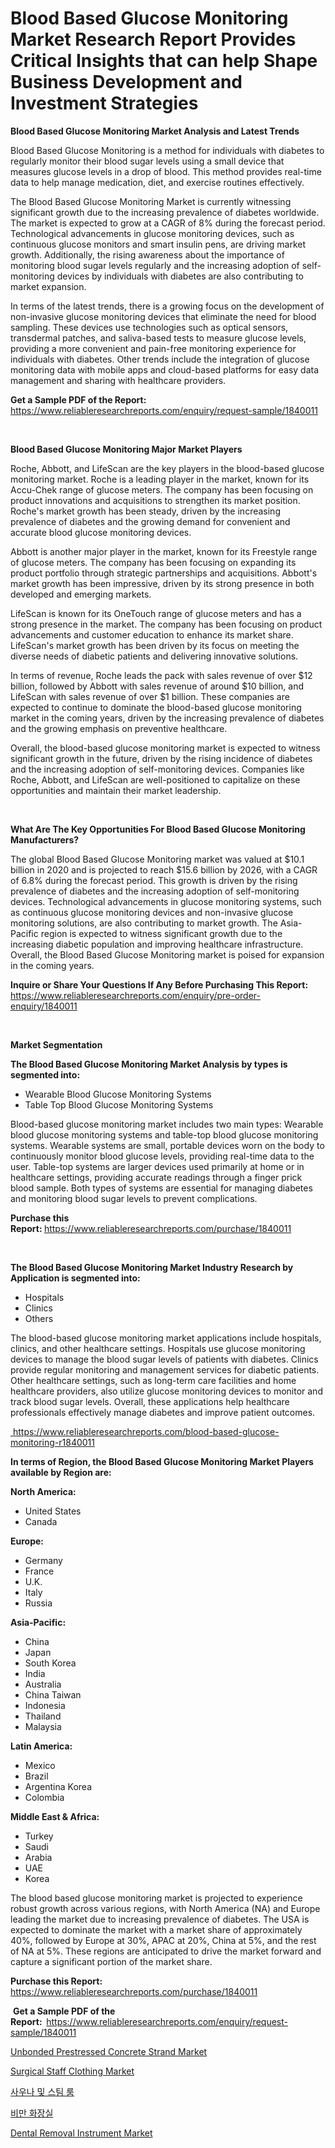 <p><h1>Blood Based Glucose Monitoring Market Research Report Provides Critical Insights that can help Shape Business Development and Investment Strategies</h1></p><p><strong>Blood Based Glucose Monitoring Market Analysis and Latest Trends</strong></p>
<p><p>Blood Based Glucose Monitoring is a method for individuals with diabetes to regularly monitor their blood sugar levels using a small device that measures glucose levels in a drop of blood. This method provides real-time data to help manage medication, diet, and exercise routines effectively.</p><p>The Blood Based Glucose Monitoring Market is currently witnessing significant growth due to the increasing prevalence of diabetes worldwide. The market is expected to grow at a CAGR of 8% during the forecast period. Technological advancements in glucose monitoring devices, such as continuous glucose monitors and smart insulin pens, are driving market growth. Additionally, the rising awareness about the importance of monitoring blood sugar levels regularly and the increasing adoption of self-monitoring devices by individuals with diabetes are also contributing to market expansion.</p><p>In terms of the latest trends, there is a growing focus on the development of non-invasive glucose monitoring devices that eliminate the need for blood sampling. These devices use technologies such as optical sensors, transdermal patches, and saliva-based tests to measure glucose levels, providing a more convenient and pain-free monitoring experience for individuals with diabetes. Other trends include the integration of glucose monitoring data with mobile apps and cloud-based platforms for easy data management and sharing with healthcare providers.</p></p>
<p><strong>Get a Sample PDF of the Report:&nbsp;</strong> <a href="https://www.reliableresearchreports.com/enquiry/request-sample/1840011">https://www.reliableresearchreports.com/enquiry/request-sample/1840011</a></p>
<p>&nbsp;</p>
<p><strong>Blood Based Glucose Monitoring Major Market Players</strong></p>
<p><p>Roche, Abbott, and LifeScan are the key players in the blood-based glucose monitoring market. Roche is a leading player in the market, known for its Accu-Chek range of glucose meters. The company has been focusing on product innovations and acquisitions to strengthen its market position. Roche's market growth has been steady, driven by the increasing prevalence of diabetes and the growing demand for convenient and accurate blood glucose monitoring devices.</p><p>Abbott is another major player in the market, known for its Freestyle range of glucose meters. The company has been focusing on expanding its product portfolio through strategic partnerships and acquisitions. Abbott's market growth has been impressive, driven by its strong presence in both developed and emerging markets.</p><p>LifeScan is known for its OneTouch range of glucose meters and has a strong presence in the market. The company has been focusing on product advancements and customer education to enhance its market share. LifeScan's market growth has been driven by its focus on meeting the diverse needs of diabetic patients and delivering innovative solutions.</p><p>In terms of revenue, Roche leads the pack with sales revenue of over $12 billion, followed by Abbott with sales revenue of around $10 billion, and LifeScan with sales revenue of over $1 billion. These companies are expected to continue to dominate the blood-based glucose monitoring market in the coming years, driven by the increasing prevalence of diabetes and the growing emphasis on preventive healthcare.</p><p>Overall, the blood-based glucose monitoring market is expected to witness significant growth in the future, driven by the rising incidence of diabetes and the increasing adoption of self-monitoring devices. Companies like Roche, Abbott, and LifeScan are well-positioned to capitalize on these opportunities and maintain their market leadership.</p></p>
<p>&nbsp;</p>
<p><strong>What Are The Key Opportunities For Blood Based Glucose Monitoring Manufacturers?</strong></p>
<p><p>The global Blood Based Glucose Monitoring market was valued at $10.1 billion in 2020 and is projected to reach $15.6 billion by 2026, with a CAGR of 6.8% during the forecast period. This growth is driven by the rising prevalence of diabetes and the increasing adoption of self-monitoring devices. Technological advancements in glucose monitoring systems, such as continuous glucose monitoring devices and non-invasive glucose monitoring solutions, are also contributing to market growth. The Asia-Pacific region is expected to witness significant growth due to the increasing diabetic population and improving healthcare infrastructure. Overall, the Blood Based Glucose Monitoring market is poised for expansion in the coming years.</p></p>
<p><strong>Inquire or Share Your Questions If Any Before Purchasing This Report:</strong> <a href="https://www.reliableresearchreports.com/enquiry/pre-order-enquiry/1840011">https://www.reliableresearchreports.com/enquiry/pre-order-enquiry/1840011</a></p>
<p>&nbsp;</p>
<p><strong>Market Segmentation</strong></p>
<p><strong>The Blood Based Glucose Monitoring Market Analysis by types is segmented into:</strong></p>
<p><ul><li>Wearable Blood Glucose Monitoring Systems</li><li>Table Top Blood Glucose Monitoring Systems</li></ul></p>
<p><p>Blood-based glucose monitoring market includes two main types: Wearable blood glucose monitoring systems and table-top blood glucose monitoring systems. Wearable systems are small, portable devices worn on the body to continuously monitor blood glucose levels, providing real-time data to the user. Table-top systems are larger devices used primarily at home or in healthcare settings, providing accurate readings through a finger prick blood sample. Both types of systems are essential for managing diabetes and monitoring blood sugar levels to prevent complications.</p></p>
<p><strong>Purchase this Report:&nbsp;</strong><a href="https://www.reliableresearchreports.com/purchase/1840011">https://www.reliableresearchreports.com/purchase/1840011</a></p>
<p>&nbsp;</p>
<p><strong>The Blood Based Glucose Monitoring Market Industry Research by Application is segmented into:</strong></p>
<p><ul><li>Hospitals</li><li>Clinics</li><li>Others</li></ul></p>
<p><p>The blood-based glucose monitoring market applications include hospitals, clinics, and other healthcare settings. Hospitals use glucose monitoring devices to manage the blood sugar levels of patients with diabetes. Clinics provide regular monitoring and management services for diabetic patients. Other healthcare settings, such as long-term care facilities and home healthcare providers, also utilize glucose monitoring devices to monitor and track blood sugar levels. Overall, these applications help healthcare professionals effectively manage diabetes and improve patient outcomes.</p></p>
<p><a href="https://www.reliableresearchreports.com/blood-based-glucose-monitoring-r1840011">&nbsp;https://www.reliableresearchreports.com/blood-based-glucose-monitoring-r1840011</a></p>
<p><strong>In terms of Region, the Blood Based Glucose Monitoring Market Players available by Region are:</strong></p>
<p>
    <p> <strong> North America: </strong>
        <ul>
            <li>United States</li>
            <li>Canada</li>
        </ul>
        </p> 
    <p> <strong> Europe: </strong>
        <ul>
            <li>Germany</li>
            <li>France</li>
            <li>U.K.</li>
            <li>Italy</li>
            <li>Russia</li>
        </ul>
        </p> 
    <p> <strong> Asia-Pacific: </strong>
        <ul>
            <li>China</li>
            <li>Japan</li>
            <li>South Korea</li>
            <li>India</li>
            <li>Australia</li>
            <li>China Taiwan</li>
            <li>Indonesia</li>
            <li>Thailand</li>
            <li>Malaysia</li>
        </ul>
        </p> 
    <p> <strong> Latin America: </strong>
        <ul>
            <li>Mexico</li>
            <li>Brazil</li>
            <li>Argentina Korea</li>
            <li>Colombia</li>
        </ul>
        </p> 
    <p> <strong> Middle East & Africa: </strong>
        <ul>
            <li>Turkey</li>
            <li>Saudi</li>
            <li>Arabia</li>
            <li>UAE</li>
            <li>Korea</li>
        </ul>
    </p>
    </p>
<p><p>The blood based glucose monitoring market is projected to experience robust growth across various regions, with North America (NA) and Europe leading the market due to increasing prevalence of diabetes. The USA is expected to dominate the market with a market share of approximately 40%, followed by Europe at 30%, APAC at 20%, China at 5%, and the rest of NA at 5%. These regions are anticipated to drive the market forward and capture a significant portion of the market share.</p></p>
<p><strong>Purchase this Report: </strong><a href="https://www.reliableresearchreports.com/purchase/1840011">https://www.reliableresearchreports.com/purchase/1840011</a></p>
<p>&nbsp;<strong>Get a Sample PDF of the Report:&nbsp;&nbsp;</strong><a href="https://www.reliableresearchreports.com/enquiry/request-sample/1840011">https://www.reliableresearchreports.com/enquiry/request-sample/1840011</a></p>
<p><strong></strong></p>
<p><p><a href="https://issuu.com/reportprime-2/docs/unbonded-prestressed-concrete-strand-market-size-2">Unbonded Prestressed Concrete Strand Market</a></p><p><a href="https://github.com/jhcraigie/Market-Research-Report-List-3/blob/main/surgical-staff-clothing-market.md">Surgical Staff Clothing Market</a></p><p><a href="https://github.com/vsn7qpua81q/Market-Research-Report-List-2/blob/main/380940647237.md">사우나 및 스팀 룸</a></p><p><a href="https://github.com/Elenrrera7685/Market-Research-Report-List-1/blob/main/237213847238.md">비만 화장실</a></p><p><a href="https://github.com/sonuprakash1/Market-Research-Report-List-2/blob/main/dental-removal-instrument-market.md">Dental Removal Instrument Market</a></p></p>